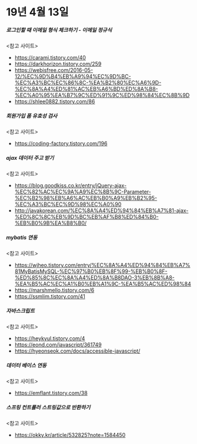 # 19년 4월 13일

##### 로그인할 때 이메일 형식 체크하기 - 이메일 정규식
<참고 사이트>
* https://carami.tistory.com/40
* https://darkhorizon.tistory.com/259
* https://webisfree.com/2016-05-12/%EC%9D%B4%EB%A9%94%EC%9D%BC-%EC%A3%BC%EC%86%8C-%EA%B2%80%EC%A6%9D-%EC%8A%A4%ED%81%AC%EB%A6%BD%ED%8A%B8-%EC%A0%95%EA%B7%9C%ED%91%9C%ED%98%84%EC%8B%9D
* https://shlee0882.tistory.com/86

##### 회원가입 폼 유효성 검사
<참고 사이트>
* https://coding-factory.tistory.com/196

##### ajax 데이터 주고 받기
<참고 사이트>
* https://blog.goodkiss.co.kr/entry/jQuery-ajax-%EC%82%AC%EC%9A%A9%EC%8B%9C-Parameter-%EC%B2%98%EB%A6%AC%EB%B0%A9%EB%B2%95-%EC%A3%BC%EC%9D%98%EC%A0%90
* http://javakorean.com/%EC%8A%A4%ED%94%84%EB%A7%81-ajax-%ED%8C%8C%EB%9D%BC%EB%AF%B8%ED%84%B0-%EB%B0%9B%EA%B8%B0/

##### mybatis 연동
<참고 사이트>
* https://wjheo.tistory.com/entry/%EC%8A%A4%ED%94%84%EB%A7%81MyBatisMySQL-%EC%97%B0%EB%8F%99-%EB%B0%8F-%ED%85%8C%EC%8A%A4%ED%8A%B8DAO-3%EB%8B%A8-%EA%B5%AC%EC%A1%B0%EB%A1%9C-%EA%B5%AC%ED%98%84
* https://marshmello.tistory.com/6
* https://ssmlim.tistory.com/41

##### 자바스크립트
<참고 사이트>
* https://heykyul.tistory.com/4
* https://eond.com/javascript/361749
* https://hyeonseok.com/docs/accessible-javascript/

##### 데이터 베이스 연동
<참고 사이트>
* https://emflant.tistory.com/38

##### 스프링 컨트롤러 스트링값으로 반환하기
<참고 사이트>
* https://okky.kr/article/532825?note=1584450
